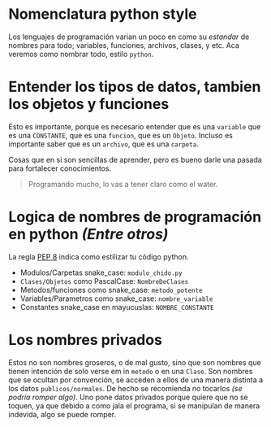 # Nomenclatura python style
Los lenguajes de programación varian un poco en como su *estandar* de nombres para todo; variables, funciones, archivos, clases, y etc. Aca veremos como nombrar todo, estilo `python`.




# Entender los tipos de datos, tambien los objetos y funciones
Esto es importante, porque es necesario entender que es una `variable` que es una `CONSTANTE`, que es una `funcion`, que es un `Objeto`. Incluso es importante saber que es un `archivo`, que es una `carpeta`.

Cosas que en si son sencillas de aprender, pero es bueno darle una pasada para fortalecer conocimientos.

> Programando mucho, lo vas a tener claro como el water.




# Logica de nombres de programación en python *(Entre otros)*
La regla [PEP 8](https://peps.python.org/pep-0008/) indica como estilizar tu código python.
- Modulos/Carpetas snake_case: `modulo_chido.py`
- `Clases/Objetos` como PascalCase: `NombreDeClases`
- Metodos/funciones como snake_case: `metodo_potente`
- Variables/Parametros como snake_case: `nombre_variable`
- Constantes snake_case en mayucuslas: `NOMBRE_CONSTANTE`



# Los nombres privados
Estos no son nombres groseros, o de mal gusto, sino que son nombres que tienen intención de solo verse em in `metodo` o en una `Clase`. Son nombres que se ocultan por convención, se acceden a ellos de una manera distinta a los datos `publicos/normales`. De hecho se recomienda no tocarlos *(se podria romper algo)*. Uno pone datos privados porque quiere que no se toquen, ya que debido a como jala el programa, si se manipulan de manera indevida, algo se puede romper.